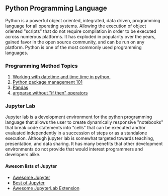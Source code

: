 ## Python Programming Language

Python is a powerful object oriented, integrated, data driven, programming language for all operating systems. Allowing the execution
of object oriented "scripts" that do not require compilation in order to be executed across numerous platforms. It has exploded in
popularity over the years, gained favor in the open source community, and can be run on any platform. Python is one of the most
commonly used programming languages.


### Programming Method Topics

1. [Working with datetime and time.time in python.](https://anoduck.github.io/wiki/datetime_and_time.time)
2. [Python package management 101](pip101)
3. [Pandas](pandas)
4. [argparse without "if then" operators](argparse-no-arg)

### Jupyter Lab

Jupyter lab is a development environment for the python programming language that allows the user to create dynamically responsive
"notebooks" that break code statements into "cells" that can be executed and/or evaluated independently in a succession of steps or as
a standalone execution. Although jupyter lab is somewhat targeted towards teaching, presentation, and data sharing. It has many
benefits that other development environments do not provide that would interest programmers and developers alike.

#### Awesom lists of Jupyter

* [Awesome Jupyter](https://github.com/markusschanta/awesome-jupyter)
* [Best of Jupyter](https://github.com/ml-tooling/best-of-jupyter)
* [Awesome JupyterLab Extension](https://github.com/Yogayu/awesome-jupyterlab-extension)
